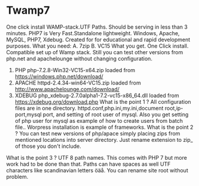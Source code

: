 # Twamp7
One click install WAMP-stack.UTF Paths. Should be serving in less than 3 minutes. 
PHP7 is Very Fast.Standalone lightweight. Windows, Apache, MySQL, PHP7, Xdebug. 
Created for for educational and rapid development purposes.
What you need:
A. 7zip
B. VC15
What you get. One Click install.
Compatible set up of Wamp stack. Still you can test other versions from php.net and apachelounge
without changing configuration.
1. PHP php-7.2.8-Win32-VC15-x64.zip loaded from https://windows.php.net/download/
2. APACHE httpd-2.4.34-win64-VC15.zip loaded from http://www.apachelounge.com/download/
3. XDEBUG php_xdebug-2.7.0alpha1-7.2-vc15-x86_64.dll loaded from https://xdebug.org/download.php
What is the point 1 ?
All configuration files are in one directory.
httpd.conf,php.ini,my.ini,document root,ip-port,mysql port, and setting of root user of mysql.
Also you get setting of php user for mysql as example of how to create users from batch file..
Worpress installation is example of frameworks. 
What is the point 2 ?
You can test new versions of php/apace simply placing zips from mentioned locations into server directory.
Just rename extension to zip_ of those you don't include.

What is the point 3 ?
UTF 8 path names. This comes with PHP 7 but more work had to be done than that.
Paths can have spaces as well UTF characters like scandinavian letters öäå.
You can rename site root without problem.






